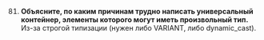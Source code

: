 081. **Объясните, по каким причинам трудно написать универсальный контейнер, элементы которого могут иметь произвольный тип.**  
Из-за строгой типизации (нужен либо VARIANT, либо dynamic_cast).  

